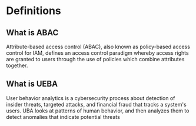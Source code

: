 # Definitions

## What is ABAC

Attribute-based access control (ABAC), also known as policy-based access control for IAM, defines an access control paradigm whereby access rights are granted to users through the use of policies which combine attributes together.

## What is UEBA

User behavior analytics is a cybersecurity process about detection of insider threats, targeted attacks, and financial fraud that tracks a system's users. UBA looks at patterns of human behavior, and then analyzes them to detect anomalies that indicate potential threats
